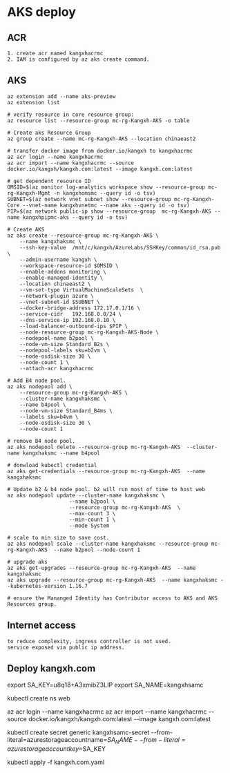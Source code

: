 # AKS deploy

## ACR

    1. create acr named kangxhacrmc
    2. IAM is configured by az aks create command. 

## AKS

    az extension add --name aks-preview
    az extension list

    # verify resource in core resource group: 
    az resource list --resource-group mc-rg-Kangxh-AKS -o table

    # Create aks Resource Group
    az group create --name mc-rg-Kangxh-AKS --location chinaeast2

    # transfer docker image from docker.io/kangxh to kangxhacrmc
    az acr login --name kangxhacrmc
    az acr import --name kangxhacrmc --source docker.io/kangxh/kangxh.com:latest --image kangxh.com:latest

    # get dependent resource ID
    OMSID=$(az monitor log-analytics workspace show --resource-group mc-rg-Kangxh-Mgmt -n kangxhomsmc --query id -o tsv)
    SUBNET=$(az network vnet subnet show --resource-group mc-rg-Kangxh-Core --vnet-name kangxhvnetmc --name aks --query id -o tsv)
    PIP=$(az network public-ip show --resource-group  mc-rg-Kangxh-AKS --name kangxhpipmc-aks --query id -o tsv)

    # Create AKS
    az aks create --resource-group mc-rg-Kangxh-AKS \
        --name kangxhaksmc \
        --ssh-key-value  /mnt/c/kangxh/AzureLabs/SSHKey/common/id_rsa.pub \
        --admin-username kangxh \
        --workspace-resource-id $OMSID \
        --enable-addons monitoring \
        --enable-managed-identity \
        --location chinaeast2 \
        --vm-set-type VirtualMachineScaleSets  \
        --network-plugin azure \
        --vnet-subnet-id $SUBNET \
        --docker-bridge-address 172.17.0.1/16 \
        --service-cidr   192.168.0.0/24 \
        --dns-service-ip 192.168.0.10 \
        --load-balancer-outbound-ips $PIP \
        --node-resource-group mc-rg-Kangxh-AKS-Node \
        --nodepool-name b2pool \
        --node-vm-size Standard_B2s \
        --nodepool-labels sku=b2vm \
        --node-osdisk-size 30 \
        --node-count 1 \
        --attach-acr kangxhacrmc

    # Add B4 node pool.
    az aks nodepool add \
        --resource-group mc-rg-Kangxh-AKS \
        --cluster-name kangxhaksmc \
        --name b4pool \
        --node-vm-size Standard_B4ms \
        --labels sku=b4vm \
        --node-osdisk-size 30 \
        --node-count 1

    # remove B4 node pool.
    az aks nodepool delete --resource-group mc-rg-Kangxh-AKS  --cluster-name kangxhaksmc --name b4pool

    # donwload kubectl credential
    az aks get-credentials --resource-group mc-rg-Kangxh-AKS  --name kangxhaksmc

    # Update b2 & b4 node pool. b2 will run most of time to host web
    az aks nodepool update --cluster-name kangxhaksmc \
                        --name b2pool \
                        --resource-group mc-rg-Kangxh-AKS  \
                        --max-count 3 \
                        --min-count 1 \
                        --mode System 

    # scale to min size to save cost.
    az aks nodepool scale --cluster-name kangxhaksmc --resource-group mc-rg-Kangxh-AKS  --name b2pool --node-count 1

    # upgrade aks
    az aks get-upgrades --resource-group mc-rg-Kangxh-AKS  --name kangxhaksmc 
    az aks upgrade --resource-group mc-rg-Kangxh-AKS  --name kangxhaksmc --kubernetes-version 1.16.7

    # ensure the Mananged Identity has Contributor access to AKS and AKS Resources group.

## Internet access

    to reduce complexity, ingress controller is not used. 
    service exposed via public ip address.

## Deploy kangxh.com 

export SA_KEY=u8q18+A3xmibZ3LIP
export SA_NAME=kangxhsamc

kubectl create ns web

az acr login --name kangxhacrmc
az acr import --name kangxhacrmc --source docker.io/kangxh/kangxh.com:latest --image kangxh.com:latest

kubectl create secret generic kangxhsamc-secret --from-literal=azurestorageaccountname=$SA_NAME --from-literal=azurestorageaccountkey=$SA_KEY

kubectl apply -f kangxh.com.yaml